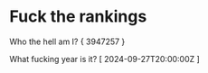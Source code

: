 # Fuck the rankings

Who the hell am I?
{ 3947257 }

What fucking year is it?
[ 2024-09-27T20:00:00Z ]
